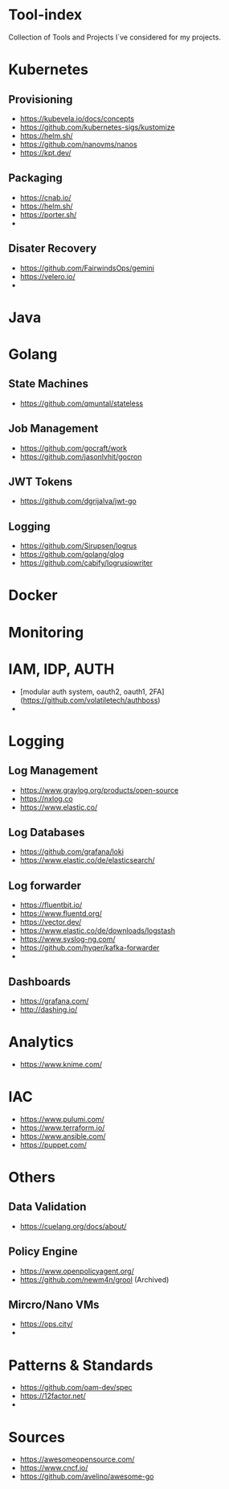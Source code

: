 # Tool-index
Collection of Tools and Projects I´ve considered for my projects. 

# Kubernetes
## Provisioning
* https://kubevela.io/docs/concepts
* https://github.com/kubernetes-sigs/kustomize
* https://helm.sh/
* https://github.com/nanovms/nanos
* https://kpt.dev/

## Packaging
* https://cnab.io/
* https://helm.sh/
* https://porter.sh/
* 
## Disater Recovery
* https://github.com/FairwindsOps/gemini
* https://velero.io/
* 
# Java

# Golang
## State Machines
* https://github.com/qmuntal/stateless

## Job Management
* https://github.com/gocraft/work
* https://github.com/jasonlvhit/gocron

## JWT Tokens
* https://github.com/dgrijalva/jwt-go

## Logging
* https://github.com/Sirupsen/logrus
* https://github.com/golang/glog
* https://github.com/cabify/logrusiowriter
# Docker

# Monitoring
# IAM, IDP, AUTH
* [modular auth system, oauth2, oauth1, 2FA] (https://github.com/volatiletech/authboss)
* 
# Logging

## Log Management
* https://www.graylog.org/products/open-source
* https://nxlog.co
* https://www.elastic.co/

## Log Databases
* https://github.com/grafana/loki
* https://www.elastic.co/de/elasticsearch/

## Log forwarder
* https://fluentbit.io/
* https://www.fluentd.org/
* https://vector.dev/
* https://www.elastic.co/de/downloads/logstash
* https://www.syslog-ng.com/
* https://github.com/hyqer/kafka-forwarder
* 
## Dashboards
* https://grafana.com/
* http://dashing.io/

# Analytics
* https://www.knime.com/

# IAC
* https://www.pulumi.com/
* https://www.terraform.io/
* https://www.ansible.com/
* https://puppet.com/

# Others
## Data Validation
* https://cuelang.org/docs/about/

## Policy Engine
* https://www.openpolicyagent.org/
* https://github.com/newm4n/grool (Archived)
## Mircro/Nano VMs
* https://ops.city/
* 
# Patterns & Standards
* https://github.com/oam-dev/spec
* https://12factor.net/
* 
# Sources
* https://awesomeopensource.com/
* https://www.cncf.io/
* https://github.com/avelino/awesome-go
